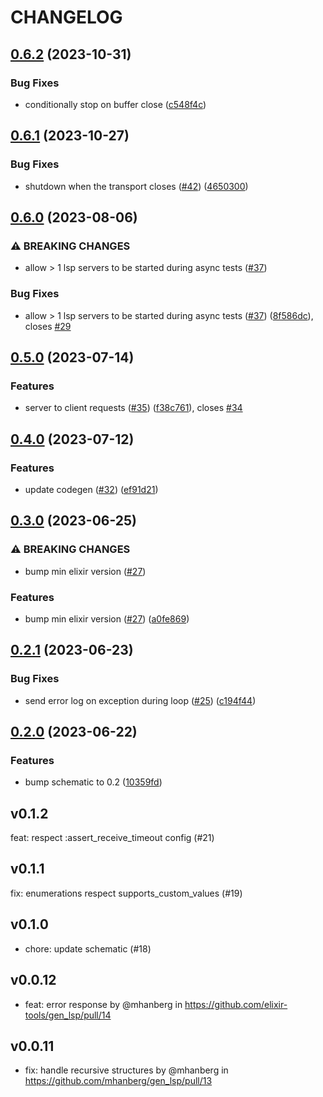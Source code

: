 # CHANGELOG

## [0.6.2](https://github.com/elixir-tools/gen_lsp/compare/v0.6.1...v0.6.2) (2023-10-31)


### Bug Fixes

* conditionally stop on buffer close ([c548f4c](https://github.com/elixir-tools/gen_lsp/commit/c548f4c62a57ee19d5cde3973de22cce73091b4c))

## [0.6.1](https://github.com/elixir-tools/gen_lsp/compare/v0.6.0...v0.6.1) (2023-10-27)


### Bug Fixes

* shutdown when the transport closes ([#42](https://github.com/elixir-tools/gen_lsp/issues/42)) ([4650300](https://github.com/elixir-tools/gen_lsp/commit/465030084dc7700edf149d3e4b6d526380667b62))

## [0.6.0](https://github.com/elixir-tools/gen_lsp/compare/v0.5.0...v0.6.0) (2023-08-06)


### ⚠ BREAKING CHANGES

* allow > 1 lsp servers to be started during async tests ([#37](https://github.com/elixir-tools/gen_lsp/issues/37))

### Bug Fixes

* allow &gt; 1 lsp servers to be started during async tests ([#37](https://github.com/elixir-tools/gen_lsp/issues/37)) ([8f586dc](https://github.com/elixir-tools/gen_lsp/commit/8f586dc2f471af577e6d26f3942fdb2fe15bc42e)), closes [#29](https://github.com/elixir-tools/gen_lsp/issues/29)

## [0.5.0](https://github.com/elixir-tools/gen_lsp/compare/v0.4.0...v0.5.0) (2023-07-14)


### Features

* server to client requests ([#35](https://github.com/elixir-tools/gen_lsp/issues/35)) ([f38c761](https://github.com/elixir-tools/gen_lsp/commit/f38c761496a3fd9b7aee9080451cd42ceef5246d)), closes [#34](https://github.com/elixir-tools/gen_lsp/issues/34)

## [0.4.0](https://github.com/elixir-tools/gen_lsp/compare/v0.3.0...v0.4.0) (2023-07-12)


### Features

* update codegen ([#32](https://github.com/elixir-tools/gen_lsp/issues/32)) ([ef91d21](https://github.com/elixir-tools/gen_lsp/commit/ef91d2167710a680918764ea7777c9b481950e8c))

## [0.3.0](https://github.com/elixir-tools/gen_lsp/compare/v0.2.1...v0.3.0) (2023-06-25)


### ⚠ BREAKING CHANGES

* bump min elixir version ([#27](https://github.com/elixir-tools/gen_lsp/issues/27))

### Features

* bump min elixir version ([#27](https://github.com/elixir-tools/gen_lsp/issues/27)) ([a0fe869](https://github.com/elixir-tools/gen_lsp/commit/a0fe86943fae8c8b8f84e42a74b08187edcdf01d))

## [0.2.1](https://github.com/elixir-tools/gen_lsp/compare/v0.2.0...v0.2.1) (2023-06-23)


### Bug Fixes

* send error log on exception during loop ([#25](https://github.com/elixir-tools/gen_lsp/issues/25)) ([c194f44](https://github.com/elixir-tools/gen_lsp/commit/c194f441378fb265b5551d6b4261040cb49495cc))

## [0.2.0](https://github.com/elixir-tools/gen_lsp/compare/v0.1.2...v0.2.0) (2023-06-22)


### Features

* bump schematic to 0.2 ([10359fd](https://github.com/elixir-tools/gen_lsp/commit/10359fd8b66f70f4ffee5727ebcdd907207c636c))

## v0.1.2

feat: respect :assert_receive_timeout config (#21)

## v0.1.1

fix: enumerations respect supports_custom_values (#19)

## v0.1.0

- chore: update schematic (#18)

## v0.0.12

- feat: error response by @mhanberg in https://github.com/elixir-tools/gen_lsp/pull/14

## v0.0.11

- fix: handle recursive structures by @mhanberg in https://github.com/mhanberg/gen_lsp/pull/13

